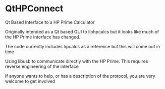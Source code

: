 # QtHPConnect
Qt Based Interface to a HP Prime Calculator

Originally intended as a Qt based GUI to libhpcalcs but it looks like much of the
HP Prime interface has changed.

The code currently includes hpcalcs as a reference but this will come out in time

Using libusb to communicate directly with the HP Prime. This requires reverse engineering of the interface

If anyone wants to help, or has a description of the protocol, you are very welcome to get involved


